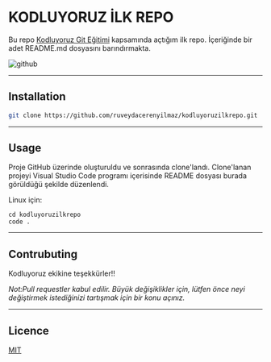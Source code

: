# **KODLUYORUZ İLK REPO**
Bu repo [Kodluyoruz Git Eğitimi](https://app.patika.dev/courses/git) kapsamında açtığım ilk repo. İçeriğinde bir adet README.md dosyasını barındırmakta.

![github](figures/github.png)

---
## **Installation**
```bash
git clone https://github.com/ruveydacerenyilmaz/kodluyoruzilkrepo.git 
```
 
---
## **Usage**
Proje GitHub üzerinde oluşturuldu ve sonrasında clone'landı. Clone'lanan projeyi Visual Studio Code programı içerisinde README dosyası burada görüldüğü şekilde düzenlendi.

Linux için:
```linux
cd kodluyoruzilkrepo
code .
```
---
## **Contrubuting**
Kodluyoruz ekikine teşekkürler!!

*Not:Pull requestler kabul edilir. Büyük değişiklikler için, lütfen önce neyi değiştirmek istediğinizi tartışmak için bir konu açınız.*

---
## **Licence**
[MIT](https://choosealicense.com/licenses/mit/)
